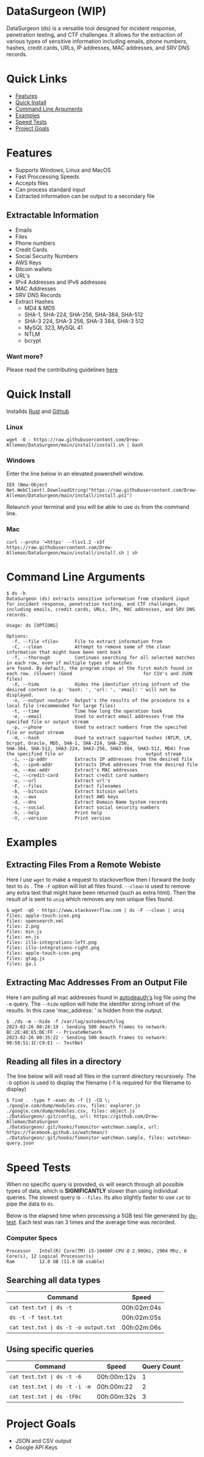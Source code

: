 # DataSurgeon (WIP)
DataSurgeon (ds) is a versatile tool designed for incident response, penetration testing, and CTF challenges. It allows for the extraction of various types of sensitive information including emails, phone numbers, hashes, credit cards, URLs, IP addresses, MAC addresses, and SRV DNS records.

# Quick Links
* [Features](#features)
* [Quick Install](#quick-install)
* [Command Line Arguments](#command-line-arguments)
* [Examples](#examples)
* [Speed Tests](#speed-tests)
* [Project Goals](#project-goals)

# Features
* Supports Windows, Linux and MacOS
* Fast Proccessing Speeds
* Accepts files
* Can process standard input
* Extracted information can be output to a secondary file


## Extractable Information 
* Emails
* Files
* Phone numbers
* Credit Cards
* Social Security Numbers
* AWS Keys
* Bitcoin wallets
* URL's
* IPv4 Addresses and IPv6 addresses
* MAC Addresses
* SRV DNS Records
* Extract Hashes
    - MD4 & MD5
    - SHA-1, SHA-224, SHA-256, SHA-384, SHA-512
    - SHA-3 224, SHA-3 256, SHA-3 384, SHA-3 512
    - MySQL 323, MySQL 41
    - NTLM
    - bcrypt

### Want more? 
Please read the contributing guidelines [here](https://github.com/Drew-Alleman/DataSurgeon/blob/main/CONTRIBUTING.md#adding-a-new-regex--extraction-feature)

# Quick Install
Installds 
[Rust](https://www.rust-lang.org/tools/install) and [Github](https://desktop.github.com/)
### Linux
```
wget -O - https://raw.githubusercontent.com/Drew-Alleman/DataSurgeon/main/install/install.sh | bash
```

### Windows 
Enter the line below in an elevated powershell window. 
```
IEX (New-Object Net.WebClient).DownloadString("https://raw.githubusercontent.com/Drew-Alleman/DataSurgeon/main/install/install.ps1")
```
Relaunch your terminal and you will be able to use ```ds``` from the command line.

### Mac
```
curl --proto '=https' --tlsv1.2 -sSf https://raw.githubusercontent.com/Drew-Alleman/DataSurgeon/main/install/install.sh | sh
```

# Command Line Arguments
```
$ ds -h 
DataSurgeon (ds) extracts sensitive information from standard input for incident response, penetration testing, and CTF challenges, including emails, credit cards, URLs, IPs, MAC addresses, and SRV DNS records. 

Usage: ds [OPTIONS]

Options:
  -f, --file <file>      File to extract information from
  -C, --clean            Attempt to remove some of the clean information that might have been sent back
  -T, --thorough         Continues searching for all selected matches in each row, even if multiple types of matches                            are found. By default, the program stops at the first match found in each row. (Slower) (Good                          for CSV's and JSON files)
  -X, --hide             Hides the identifier string infront of the desired content (e.g: 'hash: ', 'url: ', 'email: ' will not be displayed.
  -o, --output <output>  Output's the results of the procedure to a local file (recommended for large files)
  -t, --time             Time how long the operation took
  -e, --email            Used to extract email addresses from the specifed file or output stream
  -p, --phone            Used to extract numbers from the specifed file or output stream
  -H, --hash             Used to extract supported hashes (NTLM, LM, bcrypt, Oracle, MD5, SHA-1, SHA-224, SHA-256,                              SHA-384, SHA-512, SHA3-224, SHA3-256, SHA3-384, SHA3-512, MD4) from the specified file or                              output stream
  -i, --ip-addr          Extracts IP addresses from the desired file
  -6, --ipv6-addr        Extracts IPv6 addresses from the desired file
  -m, --mac-addr         Extract's MAC addresses
  -c, --credit-card      Extract credit card numbers
  -u, --url              Extract url's
  -F, --files            Extract filenames
  -b, --bitcoin          Extract bitcoin wallets
  -a, --aws              Extract AWS keys
  -d, --dns              Extract Domain Name System records
  -s, --social           Extract social security numbers
  -h, --help             Print help
  -V, --version          Print version                             
```
# Examples
## Extracting Files From a Remote Webiste
Here I use ```wget``` to make a request to stackoverflow then I forward the body text to ```ds``` . The ```-F``` option will list all files found. ```--clean``` is used to remove any extra text that might have been returned (such as extra html). Then the result of is sent to ```uniq``` which removes any non unique files found.
```
$ wget -qO - https://www.stackoverflow.com | ds -F --clean | uniq                                                                                      
files: apple-touch-icon.png
files: opensearch.xml
files: 2.png
files: min.js
files: en.js
files: illo-integrations-left.png
files: illo-integrations-right.png
files: apple-touch-icon.png
files: gtag.js
files: ga.i
```

## Extracting Mac Addresses From an Output File
Here I am pulling all mac addresses found in [autodeauth's](https://github.com/Drew-Alleman/autodeauth) log file using the ```-m``` query. The ```--hide``` option will hide the identifer string infront of the results. In this case 'mac_address: ' is hidden from the output.
```
$ ./ds -m --hide -f /var/log/autodeauth/log     
2023-02-26 00:28:19 - Sending 500 deauth frames to network: BC:2E:48:E5:DE:FF -- PrivateNetwork
2023-02-26 00:35:22 - Sending 500 deauth frames to network: 90:58:51:1C:C9:E1 -- TestNet
```

## Reading all files in a directory
The line below will will read all files in the current directory recursively. The ```-D``` option is used to display the filename (-f is required for the filename to display)
```
$ find . -type f -exec ds -f {} -CD \; 
./google.com/dump/modules.csv, files: explorer.js
./google.com/dump/modules.csv, files: object.js
./DataSurgeon/.git/config, url: https://github.com/Drew-Alleman/DataSurgeon
./DataSurgeon/.git/hooks/fsmonitor-watchman.sample, url: https://facebook.github.io/watchman/)
./DataSurgeon/.git/hooks/fsmonitor-watchman.sample, files: watchman-query.json
```

# Speed Tests
When no specific query is provided, ```ds``` will search through all possible types of data, which is <b>SIGNIFICANTLY</b> slower than using individual queries. The slowest query is ```--files```. Its also slightly faster to use ```cat``` to pipe the data to ```ds```. 

Below is the elapsed time when processing a 5GB test file generated by [ds-test](https://github.com/Drew-Alleman/ds-test). Each test was ran 3 times and the average time was recorded.

### Computer Specs 
```
Processor	Intel(R) Core(TM) i5-10400F CPU @ 2.90GHz, 2904 Mhz, 6 Core(s), 12 Logical Processor(s)
Ram         12.0 GB (11.9 GB usable)
```

## Searching all data types

Command         | Speed         
----------------|----------------
`cat test.txt \| ds -t` | 00h:02m:04s |
`ds -t -f test.txt` | 00h:02m:05s
`cat test.txt \| ds -t -o output.txt` | 00h:02m:06s

## Using specific queries

Command         | Speed          | Query Count
----------------|----------------|----------------
`cat test.txt \| ds -t -6` | 00h:00m:12s | 1
`cat test.txt \| ds -t -i -m` | 00h:00m:22 | 2
`cat test.txt \| ds -tF6c` | 00h:00m:32s | 3

# Project Goals
* JSON and CSV output
* Google API Keys
